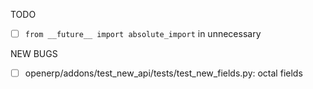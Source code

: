TODO

- [ ] `from __future__ import absolute_import` in unnecessary

NEW BUGS

- [ ] openerp/addons/test_new_api/tests/test_new_fields.py: octal fields
